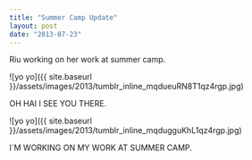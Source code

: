 ```yaml
---
title: "Summer Camp Update"
layout: post
date: "2013-07-23"
---
```


Riu working on her work at summer camp.

![yo yo]({{ site.baseurl }}/assets/images/2013/tumblr_inline_mqdueuRN8T1qz4rgp.jpg)

OH HAI I SEE YOU THERE.

![yo yo]({{ site.baseurl }}/assets/images/2013/tumblr_inline_mqdugguKhL1qz4rgp.jpg)

I´M WORKING ON MY WORK AT SUMMER CAMP.
